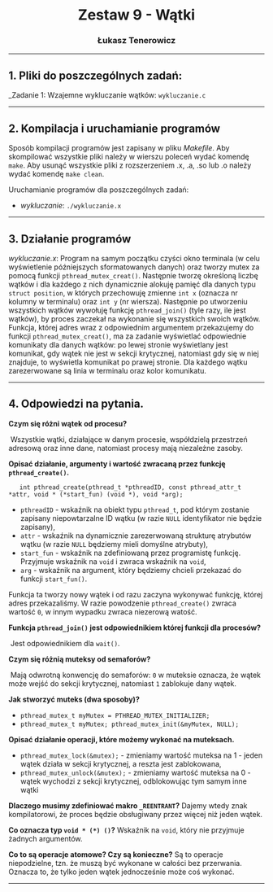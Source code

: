 <div align="center"><h1>Zestaw 9 - Wątki</h1></div>

<div align="center"><h3>Łukasz Tenerowicz</h3></div>

* * *

## 1\. Pliki do poszczególnych zadań:

_Zadanie 1: Wzajemne wykluczanie wątków: `wykluczanie.c`

***

## 2\. Kompilacja i uruchamianie programów

Sposób kompilacji programów jest zapisany w pliku _Makefile_. Aby skompilować wszystkie pliki należy w wierszu poleceń wydać komendę `make`. Aby usunąć wszystkie pliki z rozszerzeniem .x, .a, .so lub .o należy wydać komendę `make clean`.

Uruchamianie programów dla poszczególnych zadań:

- _wykluczanie_: `./wykluczanie.x`

***

## 3. Działanie programów ##

_wykluczanie.x_:
	Program na samym początku czyści okno terminala (w celu wyświetlenie późniejszych sformatowanych danych) oraz tworzy mutex za pomocą funkcji `pthread_mutex_creat()`. Następnie tworzę określoną liczbę wątków i dla każdego z nich dynamicznie alokuję pamięć dla danych typu `struct position`, w których przechowuję zmienne `int x` (oznacza nr kolumny w terminalu) oraz `int y` (nr wiersza). Następnie po utworzeniu wszystkich wątków wywołuję funkcję `pthread_join()` (tyle razy, ile jest wątków), by proces zaczekał na wykonanie się wszystkich swoich wątków.
	Funkcja, której adres wraz z odpowiednim argumentem przekazujemy do funkcji `pthread_mutex_creat()`, ma za zadanie wyświetlać odpowiednie komunikaty dla danych wątków: po lewej stronie wyświetlany jest komunikat, gdy wątek nie jest w sekcji krytycznej, natomiast gdy się w niej znajduje, to wyświetla komunikat po prawej stronie. Dla każdego wątku zarezerwowane są linia w terminalu oraz kolor komunikatu.

***

## 4. Odpowiedzi na pytania.

**Czym się różni wątek od procesu?**

​	Wszystkie wątki, działające w danym procesie, współdzielą przestrzeń adresową oraz inne dane, natomiast procesy mają niezależne zasoby.



**Opisać działanie, argumenty i wartość zwracaną przez funkcję `pthread_create()`.**

`	int pthread_create(pthread_t *pthreadID, const pthread_attr_t *attr, void * (*start_fun) (void *), void *arg);`

- `pthreadID` - wskaźnik na obiekt typu `pthread_t`, pod którym zostanie zapisany niepowtarzalne ID wątku (w razie `NULL` identyfikator nie będzie zapisany),
- `attr` - wskaźnik na dynamicznie zarezerwowaną strukturę atrybutów wątku (w razie `NULL` będziemy mieli domyślne atrybuty),
- `start_fun` - wskaźnik na zdefiniowaną przez programistę funkcję. Przyjmuje wskaźnik na `void` i zwraca wskaźnik na `void`,
- `arg` - wskaźnik na argument, który będziemy chcieli przekazać do funkcji `start_fun()`.

Funkcja ta tworzy nowy wątek i od razu zaczyna wykonywać funkcję, której adres przekazaliśmy. W razie powodzenie `pthread_create()` zwraca wartość `0`, w innym wypadku zwraca niezerową watość.



**Funkcja `pthread_join()` jest odpowiednikiem której funkcji dla procesów?**

​	Jest odpowiednikiem dla `wait()`.



**Czym się różnią muteksy od semaforów?**

​	Mają odwrotną konwencję do semaforów: `0` w muteksie oznacza, że wątek może wejść do sekcji krytycznej, natomiast `1` zablokuje dany wątek.



**Jak stworzyć muteks (dwa sposoby)?**

- `pthread_mutex_t myMutex = PTHREAD_MUTEX_INITIALIZER;`
- `pthread_mutex_t myMutex;
  pthread_mutex_init(&myMutex, NULL);`



**Opisać działanie operacji, które możemy wykonać na muteksach.**

- `pthread_mutex_lock(&mutex);` - zmieniamy wartość muteksa na 1 - jeden wątek działa w sekcji krytycznej, a reszta jest zablokowana,
- `pthread_mutex_unlock(&mutex);` - zmieniamy wartość muteksa na 0 - wątek wychodzi z sekcji krytycznej, odblokowując tym samym inne wątki



**Dlaczego musimy zdefiniować makro `_REENTRANT`?**
	Dajemy wtedy znak kompilatorowi, że proces będzie obsługiwany przez więcej niż jeden wątek.



**Co oznacza typ `void * (*) ()`?**
	Wskaźnik na `void`, który nie przyjmuje żadnych argumentów.



**Co to są operacje atomowe? Czy są konieczne?**
	Są to operacje niepodzielne, tzn. że muszą być wykonane w całości bez przerwania. Oznacza to, że tylko jeden wątek jednocześnie może coś wykonać.

* * *